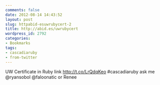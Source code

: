 ```yaml
---
comments: false
date: 2012-08-14 14:43:52
layout: post
slug: httpabid-esuwrubycert-2
title: http://abid.es/uwrubycert
wordpress_id: 2792
categories:
- Bookmarks
tags:
- cascadiaruby
- from-twitter
---
```


UW Certificate in Ruby link http://t.co/LrQdqKeo #cascadiaruby ask me @ryansobol   @faloonatic or Renee
